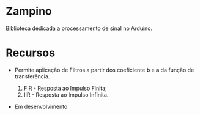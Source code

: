 
Zampino
=======

Biblioteca dedicada a processamento de sinal no Arduíno.


Recursos
========

* Permite aplicação de Filtros a partir dos coeficiente **b** e **a** da função de transferência.
  1. FIR - Resposta ao Impulso Finita;
  2. IIR  - Resposta ao Impulso Infinita. 

* Em desenvolvimento
	
